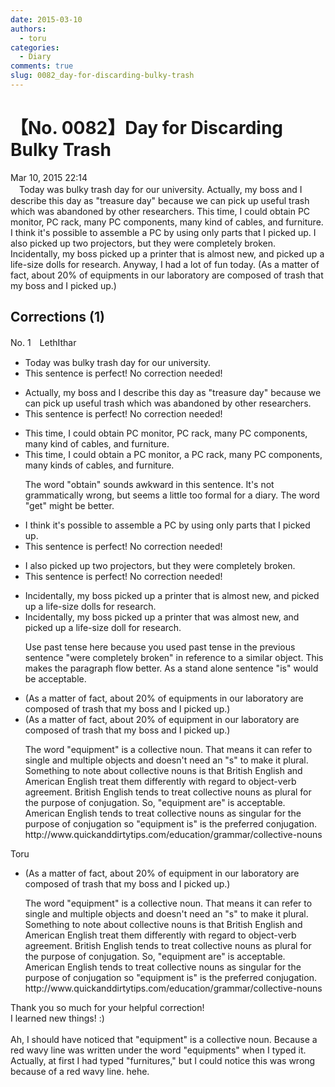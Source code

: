 ```yaml
---
date: 2015-03-10
authors:
  - toru
categories:
  - Diary
comments: true
slug: 0082_day-for-discarding-bulky-trash
---
```


# 【No. 0082】Day for Discarding Bulky Trash
<div class="date">Mar 10, 2015 22:14</div>
<div id="post"><div id="body_show_ori">
　Today was bulky trash day for our university. Actually, my boss and I describe this day as "treasure day" because we can pick up useful trash which was abandoned by other researchers. This time, I could obtain PC monitor, PC rack, many PC components, many kind of cables, and furniture. I think it's possible to assemble a PC by using only parts that I picked up. I also picked up two projectors, but they were completely broken. Incidentally, my boss picked up a printer that is almost new, and picked up a life-size dolls for research. Anyway, I had a lot of fun today. (As a matter of fact, about 20% of equipments in our laboratory are composed of trash that my boss and I picked up.)
</div></div>

<!-- more -->


## Corrections (1)
<div id="block"><div class="first_name"> No. 1　<span class="just_name">LethIthar</span></div><div id="block2">
<ul class="correction_field">
<li class="incorrect">Today was bulky trash day for our university.</li>
<li class="corrected perfect">This sentence is perfect! No correction needed!</li>
</ul>
<ul class="correction_field">
<li class="incorrect">Actually, my boss and I describe this day as "treasure day" because we can pick up useful trash which was abandoned by other researchers.</li>
<li class="corrected perfect">This sentence is perfect! No correction needed!</li>
</ul>
<ul class="correction_field">
<li class="incorrect">This time, I could obtain PC monitor, PC rack, many PC components, many kind of cables, and furniture.</li>
<li class="corrected correct">
This time, I could obtain <span class="f_blue">a </span>PC monitor, <span class="f_blue">a </span>PC rack, many PC components, many kind<span class="f_blue">s</span> of cables, and furniture.
<p class="correction_comment">The word "obtain" sounds awkward in this sentence. It's not grammatically wrong, but seems a little too formal for a diary. The word "get" might be better.</p>
</li>
</ul>
<ul class="correction_field">
<li class="incorrect">I think it's possible to assemble a PC by using only parts that I picked up.</li>
<li class="corrected perfect">This sentence is perfect! No correction needed!</li>
</ul>
<ul class="correction_field">
<li class="incorrect">I also picked up two projectors, but they were completely broken.</li>
<li class="corrected perfect">This sentence is perfect! No correction needed!</li>
</ul>
<ul class="correction_field">
<li class="incorrect">Incidentally, my boss picked up a printer that is almost new, and picked up a life-size dolls for research.</li>
<li class="corrected correct">
Incidentally, my boss picked up a printer that <span class="f_blue">was </span>almost new, and picked up a life-size doll for research.
<p class="correction_comment">Use past tense here because you used past tense in the previous sentence "were completely broken" in reference to a similar object. This makes the paragraph flow better. As a stand alone sentence "is" would be acceptable.</p>
</li>
</ul>
<ul class="correction_field">
<li class="incorrect">(As a matter of fact, about 20% of equipments in our laboratory are composed of trash that my boss and I picked up.)</li>
<li class="corrected correct">
(As a matter of fact, about 20% of equipment in our laboratory are composed of trash that my boss and I picked up.)
<p class="correction_comment">The word "equipment" is a collective noun. That means it can refer to single and multiple objects and doesn't need an "s" to make it plural. Something to note about collective nouns is that British English and American English treat them differently with regard to object-verb agreement. British English tends to treat collective nouns as plural for the purpose of conjugation. So, "equipment are" is acceptable. American English tends to treat collective nouns as singular for the purpose of conjugation so "equipment is" is the preferred conjugation. http://www.quickanddirtytips.com/education/grammar/collective-nouns</p>
</li>
</ul>
</div><div class="name"><span class="just_name">Toru</span><br><div class="quote_field"><ul class="correction_field">
<li class="corrected correct">
(As a matter of fact, about 20% of equipment in our laboratory are composed of trash that my boss and I picked up.)
<p class="correction_comment">
The word "equipment" is a collective noun. That means it can refer to single and multiple objects and doesn't need an "s" to make it plural. Something to note about collective nouns is that British English and American English treat them differently with regard to object-verb agreement. British English tends to treat collective nouns as plural for the purpose of conjugation. So, "equipment are" is acceptable. American English tends to treat collective nouns as singular for the purpose of conjugation so "equipment is" is the preferred conjugation. http://www.quickanddirtytips.com/education/grammar/collective-nouns
</p>
</li>
</ul></div>
Thank you so much for your helpful correction!<br/>I learned new things! :)  <br/><br/>Ah, I should have noticed that "equipment" is a collective noun. Because a red wavy line was written under the word "equipments" when I typed it. Actually, at first I had typed "furnitures," but I could notice this was wrong because of a red wavy line. hehe.
</div>
</div>
